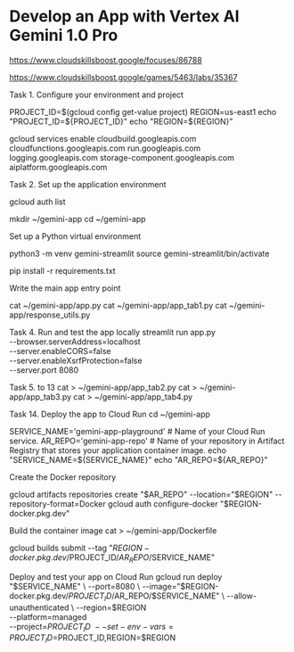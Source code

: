 # Develop an App with Vertex AI Gemini 1.0 Pro

https://www.cloudskillsboost.google/focuses/86788

https://www.cloudskillsboost.google/games/5463/labs/35367



Task 1. Configure your environment and project



PROJECT_ID=$(gcloud config get-value project)
REGION=us-east1
echo "PROJECT_ID=${PROJECT_ID}"
echo "REGION=${REGION}"

gcloud services enable cloudbuild.googleapis.com cloudfunctions.googleapis.com run.googleapis.com logging.googleapis.com storage-component.googleapis.com aiplatform.googleapis.com


Task 2. Set up the application environment


gcloud auth list


mkdir ~/gemini-app
cd ~/gemini-app

Set up a Python virtual environment

python3 -m venv gemini-streamlit
source gemini-streamlit/bin/activate


pip install -r requirements.txt


Write the main app entry point

cat ~/gemini-app/app.py
cat ~/gemini-app/app_tab1.py
cat ~/gemini-app/response_utils.py



Task 4. Run and test the app locally
streamlit run app.py \
--browser.serverAddress=localhost \
--server.enableCORS=false \
--server.enableXsrfProtection=false \
--server.port 8080


Task 5. to 13
cat > ~/gemini-app/app_tab2.py
cat > ~/gemini-app/app_tab3.py
cat > ~/gemini-app/app_tab4.py


Task 14. Deploy the app to Cloud Run
cd ~/gemini-app

SERVICE_NAME='gemini-app-playground' # Name of your Cloud Run service.
AR_REPO='gemini-app-repo'            # Name of your repository in Artifact Registry that stores your application container image.
echo "SERVICE_NAME=${SERVICE_NAME}"
echo "AR_REPO=${AR_REPO}"

Create the Docker repository

gcloud artifacts repositories create "$AR_REPO" --location="$REGION" --repository-format=Docker
gcloud auth configure-docker "$REGION-docker.pkg.dev"

Build the container image
cat > ~/gemini-app/Dockerfile

gcloud builds submit --tag "$REGION-docker.pkg.dev/$PROJECT_ID/$AR_REPO/$SERVICE_NAME"

Deploy and test your app on Cloud Run
gcloud run deploy "$SERVICE_NAME" \
  --port=8080 \
  --image="$REGION-docker.pkg.dev/$PROJECT_ID/$AR_REPO/$SERVICE_NAME" \
  --allow-unauthenticated \
  --region=$REGION \
  --platform=managed  \
  --project=$PROJECT_ID \
  --set-env-vars=PROJECT_ID=$PROJECT_ID,REGION=$REGION